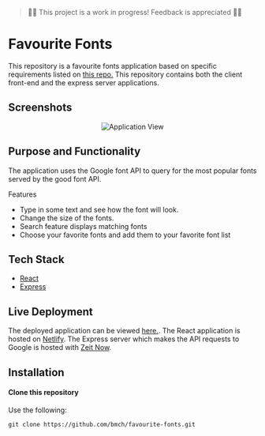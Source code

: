 > 🚨🚨 This project is a work in progress! Feedback is appreciated 🚨🚨

# Favourite Fonts

This repository is a favourite fonts application based on specific requirements listed on [this repo.](https://github.com/chingu-voyages/voyage-prework-tier3-favfonts)
This repository contains both the client front-end and the express server applications.

## Screenshots

<p align="center">
  <img alt="Application View" src="https://i.imgur.com/MYXPVEx.png">
</p>

## Purpose and Functionality

The application uses the Google font API to query for the most popular fonts served by
the good font API.

Features

- Type in some text and see how the font will look.
- Change the size of the fonts.
- Search feature displays matching fonts
- Choose your favorite fonts and add them to your favorite font list

## Tech Stack

- [React](https://reactjs.org/)
- [Express](https://expressjs.com/)

## Live Deployment

The deployed application can be viewed [here.](https://confident-bhaskara-5f44a5.netlify.com/).
The React application is hosted on [Netlify](https://www.netlify.com/).
The Express server which makes the API requests to Google is hosted with [Zeit Now](https://zeit.co/).

## Installation

#### Clone this repository

Use the following:

```shell
git clone https://github.com/bmch/favourite-fonts.git
```
